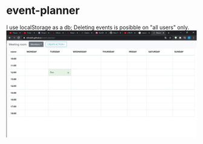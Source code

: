 # event-planner
I use localStorage as a db;
Deleting events is posibble on "all users" only.
![alt text](image.png "Prewiev")

